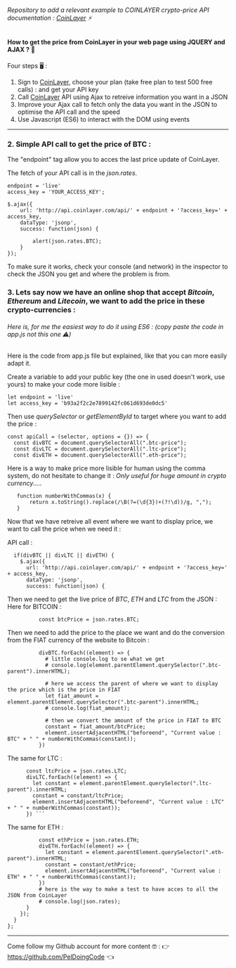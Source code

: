 ###### Repository to add a relevant example to COINLAYER crypto-price API documentation : [CoinLayer](https://coinlayer.com/) :zap:

#### How to get the price from CoinLayer in your web page using **JQUERY** and **AJAX** ? :dragon_face:

Four steps  :desktop_computer: : 

1. Sign to [CoinLayer](https://coinlayer.com/), choose your plan (take free plan to test 500 free calls) : and get your API key
2. Call [CoinLayer](https://coinlayer.com/) API using Ajax to retreive information you want in a JSON
3. Improve your Ajax call to fetch only the data you want in the JSON to optimise the API call and the speed
4. Use Javascript (ES6) to interact with the DOM using events

----------------------------------------------------------------------------------------------------------------------------

### 2. Simple API call to get the price of BTC :  

The "endpoint" tag allow you to acces the last price update of CoinLayer.

The fetch of your API call is in the _json.rates_.
```
endpoint = 'live'
access_key = 'YOUR_ACCESS_KEY';

$.ajax({
    url: 'http://api.coinlayer.com/api/' + endpoint + '?access_key=' + access_key,   
    dataType: 'jsonp',
    success: function(json) {

        alert(json.rates.BTC);  
    }
});
```

To make sure it works, check your console (and network) in the inspector to check the JSON you get and where the problem is from.


### 3. Lets say now we have an online shop that accept _Bitcoin_, _Ethereum_ and _Litecoin_, we want to add the price in these crypto-currencies : 

###### Here is, for me the easiest way to do it using ES6 : (copy paste the code in app.js not this one :warning:)

Here is the code from app.js file but explained, like that you can more easily adapt it.

Create a variable to add your public key (the one in used doesn't work, use yours) to make your code more lisible :
```
let endpoint = 'live'
let access_key = 'b93a2f2c2e7899142fc061d693de0dc5'
```


Then use _querySelector_ or _getElementById_ to target where you want to add the price : 

```
const apiCall = (selector, options = {}) => {
  const divBTC = document.querySelectorAll(".btc-price");
  const divLTC = document.querySelectorAll(".ltc-price");
  const divETH = document.querySelectorAll(".eth-price");
```

Here is a way to make price more lisible for human using the comma system, do not hesitate to change it : 
*Only useful for huge amount in crypto currency.....*
```
   function numberWithCommas(x) {
       return x.toString().replace(/\B(?=(\d{3})+(?!\d))/g, ",");
   }
```

Now that we have retreive all event where we want to display price, we want to call the price when we need it :

API call : 
```
  if(divBTC || divLTC || divETH) {
    $.ajax({
      url: 'http://api.coinlayer.com/api/' + endpoint + '?access_key=' + access_key,
      dataType: 'jsonp',
      success: function(json) {
```
Then we need to get the live price of _BTC_, _ETH_ and _LTC_ from the JSON :
Here for BITCOIN : 
```
          const btcPrice = json.rates.BTC;
```
Then we need to add the price to the place we want and do the conversion from the FIAT currency of the website to Bitcoin : 
```
          divBTC.forEach((element) => {
            # little console.log to se what we get 
            # console.log(element.parentElement.querySelector(".btc-parent").innerHTML);
            
            # here we access the parent of where we want to display the price which is the price in FIAT
            let fiat_amount = element.parentElement.querySelector(".btc-parent").innerHTML;
            # console.log(fiat_amount);
            
            # then we convert the amount of the price in FIAT to BTC
            constant = fiat_amount/btcPrice;
            element.insertAdjacentHTML("beforeend", "Current value : BTC" + " " + numberWithCommas(constant));
          })
```

The same for LTC :


          const ltcPrice = json.rates.LTC;
          divLTC.forEach((element) => {
            let constant = element.parentElement.querySelector(".ltc-parent").innerHTML;
            constant = constant/ltcPrice;
            element.insertAdjacentHTML("beforeend", "Current value : LTC" + " " + numberWithCommas(constant));
          }) ```


The same for ETH :

```
          const ethPrice = json.rates.ETH;
          divETH.forEach((element) => {
            let constant = element.parentElement.querySelector(".eth-parent").innerHTML;
            constant = constant/ethPrice;
            element.insertAdjacentHTML("beforeend", "Current value : ETH" + " " + numberWithCommas(constant));
          })
          # here is the way to make a test to have acces to all the JSON from CoinLayer
          # console.log(json.rates);
      }
    });
  }
};
```
















-----------------------------------------------------------------------------------------------------------------------------

Come follow my Github account for more content :nerd_face: : :point_right: https://github.com/PelDoingCode :point_left: 	
